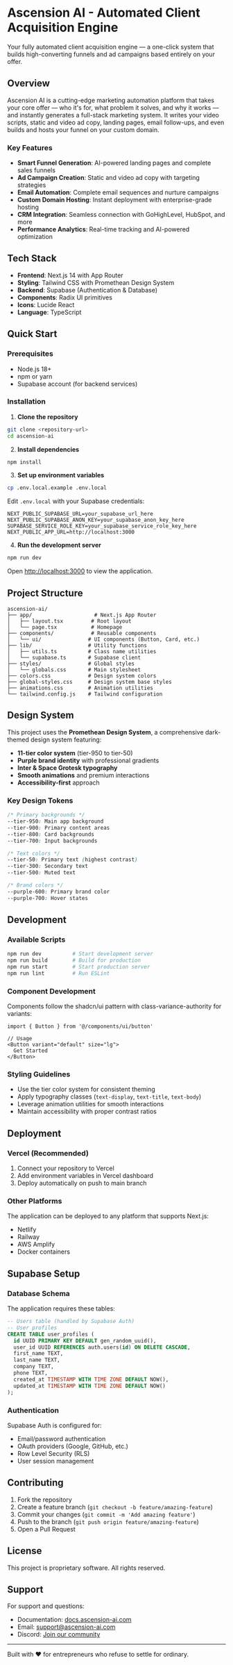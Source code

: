 # Ascension AI - Automated Client Acquisition Engine

Your fully automated client acquisition engine — a one-click system that builds high-converting funnels and ad campaigns based entirely on your offer.

## Overview

Ascension AI is a cutting-edge marketing automation platform that takes your core offer — who it's for, what problem it solves, and why it works — and instantly generates a full-stack marketing system. It writes your video scripts, static and video ad copy, landing pages, email follow-ups, and even builds and hosts your funnel on your custom domain.

### Key Features

- **Smart Funnel Generation**: AI-powered landing pages and complete sales funnels
- **Ad Campaign Creation**: Static and video ad copy with targeting strategies  
- **Email Automation**: Complete email sequences and nurture campaigns
- **Custom Domain Hosting**: Instant deployment with enterprise-grade hosting
- **CRM Integration**: Seamless connection with GoHighLevel, HubSpot, and more
- **Performance Analytics**: Real-time tracking and AI-powered optimization

## Tech Stack

- **Frontend**: Next.js 14 with App Router
- **Styling**: Tailwind CSS with Promethean Design System
- **Backend**: Supabase (Authentication & Database)
- **Components**: Radix UI primitives
- **Icons**: Lucide React
- **Language**: TypeScript

## Quick Start

### Prerequisites

- Node.js 18+ 
- npm or yarn
- Supabase account (for backend services)

### Installation

1. **Clone the repository**
```bash
git clone <repository-url>
cd ascension-ai
```

2. **Install dependencies**
```bash
npm install
```

3. **Set up environment variables**
```bash
cp .env.local.example .env.local
```

Edit `.env.local` with your Supabase credentials:
```env
NEXT_PUBLIC_SUPABASE_URL=your_supabase_url_here
NEXT_PUBLIC_SUPABASE_ANON_KEY=your_supabase_anon_key_here
SUPABASE_SERVICE_ROLE_KEY=your_supabase_service_role_key_here
NEXT_PUBLIC_APP_URL=http://localhost:3000
```

4. **Run the development server**
```bash
npm run dev
```

Open [http://localhost:3000](http://localhost:3000) to view the application.

## Project Structure

```
ascension-ai/
├── app/                    # Next.js App Router
│   ├── layout.tsx         # Root layout
│   └── page.tsx           # Homepage
├── components/            # Reusable components
│   └── ui/               # UI components (Button, Card, etc.)
├── lib/                  # Utility functions
│   ├── utils.ts          # Class name utilities
│   └── supabase.ts       # Supabase client
├── styles/               # Global styles
│   └── globals.css       # Main stylesheet
├── colors.css            # Design system colors
├── global-styles.css     # Design system base styles
├── animations.css        # Animation utilities
└── tailwind.config.js    # Tailwind configuration
```

## Design System

This project uses the **Promethean Design System**, a comprehensive dark-themed design system featuring:

- **11-tier color system** (tier-950 to tier-50)
- **Purple brand identity** with professional gradients
- **Inter & Space Grotesk typography**
- **Smooth animations** and premium interactions
- **Accessibility-first** approach

### Key Design Tokens

```css
/* Primary backgrounds */
--tier-950: Main app background
--tier-900: Primary content areas  
--tier-800: Card backgrounds
--tier-700: Input backgrounds

/* Text colors */
--tier-50: Primary text (highest contrast)
--tier-300: Secondary text
--tier-500: Muted text

/* Brand colors */
--purple-600: Primary brand color
--purple-700: Hover states
```

## Development

### Available Scripts

```bash
npm run dev          # Start development server
npm run build        # Build for production
npm run start        # Start production server
npm run lint         # Run ESLint
```

### Component Development

Components follow the shadcn/ui pattern with class-variance-authority for variants:

```tsx
import { Button } from '@/components/ui/button'

// Usage
<Button variant="default" size="lg">
  Get Started
</Button>
```

### Styling Guidelines

- Use the tier color system for consistent theming
- Apply typography classes (`text-display`, `text-title`, `text-body`)
- Leverage animation utilities for smooth interactions
- Maintain accessibility with proper contrast ratios

## Deployment

### Vercel (Recommended)

1. Connect your repository to Vercel
2. Add environment variables in Vercel dashboard
3. Deploy automatically on push to main branch

### Other Platforms

The application can be deployed to any platform that supports Next.js:
- Netlify
- Railway
- AWS Amplify
- Docker containers

## Supabase Setup

### Database Schema

The application requires these tables:

```sql
-- Users table (handled by Supabase Auth)
-- User profiles
CREATE TABLE user_profiles (
  id UUID PRIMARY KEY DEFAULT gen_random_uuid(),
  user_id UUID REFERENCES auth.users(id) ON DELETE CASCADE,
  first_name TEXT,
  last_name TEXT,
  company TEXT,
  phone TEXT,
  created_at TIMESTAMP WITH TIME ZONE DEFAULT NOW(),
  updated_at TIMESTAMP WITH TIME ZONE DEFAULT NOW()
);
```

### Authentication

Supabase Auth is configured for:
- Email/password authentication
- OAuth providers (Google, GitHub, etc.)
- Row Level Security (RLS)
- User session management

## Contributing

1. Fork the repository
2. Create a feature branch (`git checkout -b feature/amazing-feature`)
3. Commit your changes (`git commit -m 'Add amazing feature'`)
4. Push to the branch (`git push origin feature/amazing-feature`)
5. Open a Pull Request

## License

This project is proprietary software. All rights reserved.

## Support

For support and questions:
- Documentation: [docs.ascension-ai.com](https://docs.ascension-ai.com)
- Email: support@ascension-ai.com
- Discord: [Join our community](https://discord.gg/ascension-ai)

---

Built with ❤️ for entrepreneurs who refuse to settle for ordinary. 